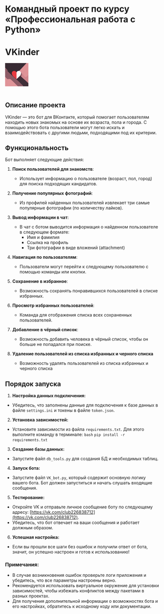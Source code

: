 # Командный проект по курсу «Профессиональная работа с Python»
# VKinder
<img src="static/logo.png" width=15% /><br /><br />
## Описание проекта

VKinder — это бот для ВКонтакте, который помогает пользователям находить новых знакомых на основе их возраста, пола и города. С помощью этого бота пользователи могут легко искать и взаимодействовать с другими людьми, подходящими под их критерии.

## Функциональность

Бот выполняет следующие действия:

1. **Поиск пользователей для знакомств**:
   - Использует информацию о пользователе (возраст, пол, город) для поиска подходящих кандидатов.

2. **Получение популярных фотографий**:
   - Из профилей найденных пользователей извлекает три самые популярные фотографии (по количеству лайков).

3. **Вывод информации в чат**:
   - В чат с ботом выводится информация о найденном пользователе в следующем формате:
     - Имя и фамилия
     - Ссылка на профиль
     - Три фотографии в виде вложений (attachment)

4. **Навигация по пользователям**:
   - Пользователи могут перейти к следующему пользователю с помощью команды или кнопки.

5. **Сохранение в избранное**:
   - Возможность сохранять понравившихся пользователей в списке избранных.

6. **Просмотр избранных пользователей**:
   - Команда для отображения списка всех сохраненных пользователей.

7. **Добавление в чёрный список**:
   - Возможность добавить человека в чёрный список, чтобы он больше не попадался при поиске.

8. **Удаление пользователей из списка избранных и черного списка**
   - Возможность удалять пользователей из списка избранных и черного списка


## Порядок запуска
1. **Настройка данных подключения:**
- Убедитесь, что заполнены данные для подключения к базе данных в файле `settings.ini` и токены в файле `token.json`.
2. **Установка зависимостей:**
- Установите зависимости из файла `requirements.txt`. Для этого выполните команду в терминале:
`bash`
   `pip install -r requirements.txt`
3. **Создание базы данных:**
- Запустите файл `db_tools.py` для создания БД и необходимых таблиц.
4. **Запуск бота:**
- Запустите файл `VK_bot.py`, который содержит основную логику вашего бота. Бот должен запуститься и начать слушать входящие сообщения.
5. **Тестирование:**
- Откройте VK и отправьте личное сообщение боту по следующему адресу: [https://vk.com/club226838712](https://vk.com/club226838712).
- Убедитесь, что бот отвечает на ваши сообщения и работает должным образом.
6. **Успешная настройка:**
- Если вы прошли все шаги без ошибок и получили ответ от бота, значит, он успешно настроен и готов к использованию!
  
### Примечания:
- В случае возникновения ошибок проверьте логи приложения и убедитесь, что все параметры настроены верно.
- Рекомендуется использовать виртуальное окружение для установки зависимостей, чтобы избежать конфликтов между пакетами в разных проектах.
- Для получения дополнительной информации о возможностях бота и его настройках, обратитесь к исходному коду или документации.